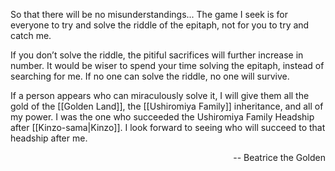 So that there will be no misunderstandings...
The game I seek is for everyone to try and solve the riddle of the epitaph, not for you to try and catch me.

If you don’t solve the riddle, the pitiful sacrifices will further increase in number. It would be wiser to spend your time solving the epitaph, instead of searching for me.
If no one can solve the riddle, no one will survive.

If a person appears who can miraculously solve it, I will give them all the gold of the [[Golden Land]], the [[Ushiromiya Family]] inheritance, and all of my power.
I was the one who succeeded the Ushiromiya Family Headship after [[Kinzo-sama|Kinzo]]. I look forward to seeing who will succeed to that headship after me.

<p align="right">-- Beatrice the Golden</p>